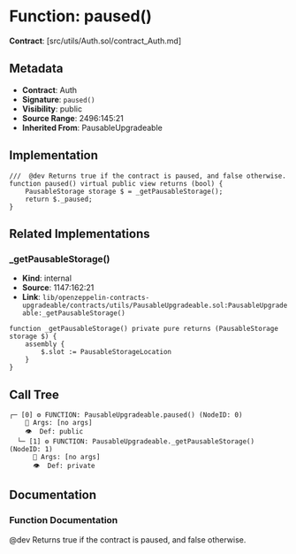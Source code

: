 # Function: paused()

**Contract**: [src/utils/Auth.sol/contract_Auth.md]

## Metadata

- **Contract**: Auth
- **Signature**: `paused()`
- **Visibility**: public
- **Source Range**: 2496:145:21
- **Inherited From**: PausableUpgradeable

## Implementation

```solidity
///  @dev Returns true if the contract is paused, and false otherwise.
function paused() virtual public view returns (bool) {
    PausableStorage storage $ = _getPausableStorage();
    return $._paused;
}
```

## Related Implementations

### _getPausableStorage()

- **Kind**: internal
- **Source**: 1147:162:21
- **Link**: `lib/openzeppelin-contracts-upgradeable/contracts/utils/PausableUpgradeable.sol:PausableUpgradeable:_getPausableStorage()`

```solidity
function _getPausableStorage() private pure returns (PausableStorage storage $) {
    assembly {
        $.slot := PausableStorageLocation
    }
}
```

## Call Tree

```
┌─ [0] ⚙️ FUNCTION: PausableUpgradeable.paused() (NodeID: 0)
    💬 Args: [no args]
    👁️  Def: public
  └─ [1] ⚙️ FUNCTION: PausableUpgradeable._getPausableStorage() (NodeID: 1)
      💬 Args: [no args]
      👁️  Def: private
```

## Documentation

### Function Documentation

 @dev Returns true if the contract is paused, and false otherwise.
